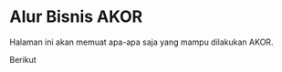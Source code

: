 # Alur Bisnis AKOR

Halaman ini akan memuat apa-apa saja yang mampu dilakukan AKOR.

Berikut

```{tableofcontents}
```
